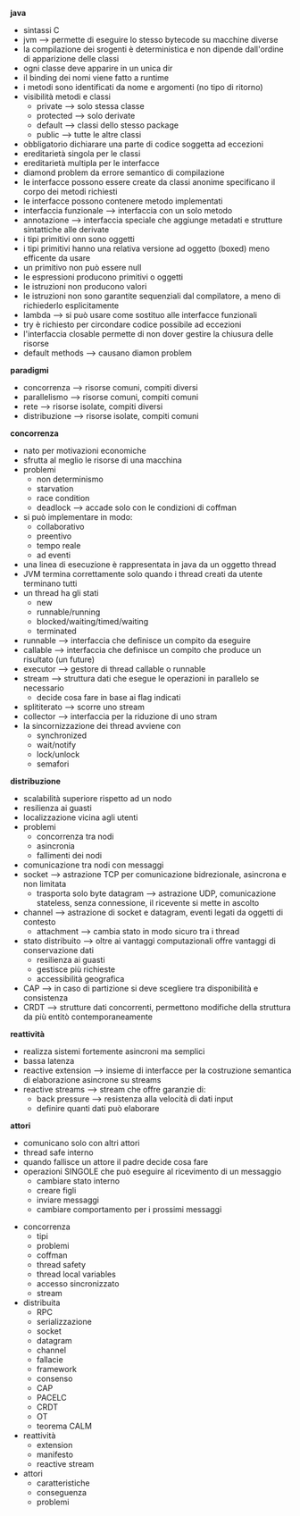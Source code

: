**java**

* sintassi C
* jvm --> permette di eseguire lo stesso bytecode su macchine diverse
* la compilazione dei srogenti è deterministica e non dipende dall'ordine di apparizione delle classi
* ogni classe deve apparire in un unica dir
* il binding dei nomi viene fatto a runtime
* i metodi sono identificati da nome e argomenti (no tipo di ritorno)
* visibilità metodi e classi
    * private --> solo stessa classe
    * protected --> solo derivate
    * default --> classi dello stesso package
    * public --> tutte le altre classi
* obbligatorio dichiarare una parte di codice soggetta ad eccezioni
* ereditarietà singola per le classi
* ereditarietà multipla per le interfacce
* diamond problem da errore semantico di compilazione
* le interfacce possono essere create da classi anonime specificano il corpo dei metodi richiesti
* le interfacce possono contenere metodo implementati
* interfaccia funzionale --> interfaccia con un solo metodo
* annotazione --> interfaccia speciale che aggiunge metadati e strutture sintattiche alle derivate
* i tipi primitivi onn sono oggetti
* i tipi primitivi hanno una relativa versione ad oggetto (boxed) meno efficente da usare
* un primitivo non può essere null
* le espressioni producono primitivi o oggetti
* le istruzioni non producono valori
* le istruzioni non sono garantite sequenziali dal compilatore, a meno di richiederlo esplicitamente
* lambda --> si può usare come sostituo alle interfacce funzionali
* try è richiesto per circondare codice possibile ad eccezioni
* l'interfaccia closable permette di non dover gestire la chiusura delle risorse
* default methods --> causano diamon problem

**paradigmi**

* concorrenza --> risorse comuni, compiti diversi
* parallelismo --> risorse comuni, compiti comuni
* rete --> risorse isolate, compiti diversi
* distribuzione --> risorse isolate, compiti comuni

**concorrenza**

* nato per motivazioni economiche
* sfrutta al meglio le risorse di una macchina
* problemi
    * non determinismo
    * starvation
    * race condition
    * deadlock --> accade solo con le condizioni di coffman
* si può implementare in modo:
    * collaborativo
    * preentivo
    * tempo reale
    * ad eventi
* una linea di esecuzione è rappresentata in java da un oggetto thread
* JVM termina correttamente solo quando i thread creati da utente terminano tutti
* un thread ha gli stati
    * new
    * runnable/running
    * blocked/waiting/timed/waiting
    * terminated
* runnable --> interfaccia che definisce un compito da eseguire
* callable --> interfaccia che definisce un compito che produce un risultato (un future)
* executor --> gestore di thread callable o runnable
* stream --> struttura dati che esegue le operazioni in parallelo se necessario
    * decide cosa fare in base ai flag indicati
* splititerato --> scorre uno stream
* collector --> interfaccia per la riduzione di uno stram
* la sincornizzazione dei thread avviene con 
    * synchronized
    * wait/notify
    * lock/unlock
    * semafori

**distribuzione**

* scalabilità superiore rispetto ad un nodo
* resilienza ai guasti
* localizzazione vicina agli utenti
* problemi
    * concorrenza tra nodi
    * asincronia
    * fallimenti dei nodi
* comunicazione tra nodi con messaggi
* socket --> astrazione TCP per comunicazione bidrezionale, asincrona e non limitata
    * trasporta solo byte
datagram --> astrazione UDP, comunicazione stateless, senza connessione, il ricevente si mette in ascolto
* channel --> astrazione di socket e datagram, eventi legati da oggetti di contesto
    * attachment --> cambia stato in modo sicuro tra i thread
* stato distribuito --> oltre ai vantaggi computazionali offre vantaggi di conservazione dati
    * resilienza ai guasti
    * gestisce più richieste
    * accessibilità geografica
* CAP -->  in caso di partizione si deve scegliere tra disponibilità e consistenza
* CRDT --> strutture dati concorrenti, permettono modifiche della struttura da più entitò contemporaneamente

**reattività** 

* realizza sistemi fortemente asincroni ma semplici
* bassa latenza
* reactive extension --> insieme di interfacce per la costruzione semantica di elaborazione asincrone su streams
* reactive streams --> stream che offre garanzie di:
    * back pressure --> resistenza alla velocità di dati input
    * definire quanti dati può elaborare


**attori**

* comunicano solo con altri attori
* thread safe interno
* quando fallisce un attore il padre decide cosa fare
* operazioni SINGOLE che può eseguire al ricevimento di un messaggio
    * cambiare stato interno
    * creare figli
    * inviare messaggi
    * cambiare comportamento per i prossimi messaggi




- concorrenza
    - tipi
    - problemi
    - coffman
    - thread safety
    - thread local variables
    - accesso sincronizzato
    - stream
- distribuita
    - RPC
    - serializzazione
    - socket
    - datagram
    - channel
    - fallacie
    - framework
    - consenso
    - CAP
    - PACELC
    - CRDT
    - OT
    - teorema CALM
- reattività
    - extension
    - manifesto
    - reactive stream
- attori
    - caratteristiche
    - conseguenza
    - problemi